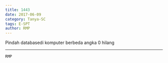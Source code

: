 ```yaml
---
title: 1443
date: 2017-06-09
category: Tanya-SC
tags: E-SPT
author: RMP
---
```


Pindah databasedi komputer berbeda angka 0 hilang

---



`RMP`
